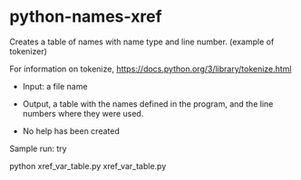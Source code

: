# python-names-xref
Creates a table of names with name type and line number. (example of tokenizer)


For information on tokenize, https://docs.python.org/3/library/tokenize.html

- Input: a file name
- Output, a table with the names defined in the program, and the line numbers where they were used.

- No help has been created

Sample run: try 

python xref_var_table.py xref_var_table.py
